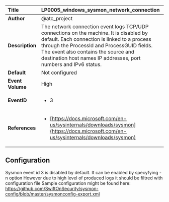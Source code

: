 | Title            | LP0005_windows_sysmon_network_connection                                                                     |
|:-----------------|:--------------------------------------------------------------------------------|
| **Author**       | @atc_project                                                                      |
| **Description**  | The network connection event logs TCP/UDP connections on the machine.  It is disabled by default. Each connection is linked to a process  through the ProcessId and ProcessGUID fields. The event also contains  the source and destination host names IP addresses, port numbers and IPv6 status.                                                               |
| **Default**      | Not configured                                                                   |
| **Event Volume** | High                                                                    |
| **EventID**      | <ul><li>3</li></ul>         |
| **References**   | <ul><li>[https://docs.microsoft.com/en-us/sysinternals/downloads/sysmon](https://docs.microsoft.com/en-us/sysinternals/downloads/sysmon)</li></ul> |



## Configuration

Sysmon event id 3 is disabled by default. 
It can be enabled by specyfying -n option
However due to high level of produced logs it should be filtred with configuration file
Sample configuration might be found here: https://github.com/SwiftOnSecurity/sysmon-config/blob/master/sysmonconfig-export.xml

